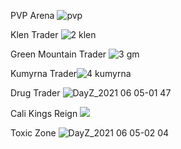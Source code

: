 PVP Arena ![pvp](https://user-images.githubusercontent.com/85384475/120883576-882e2a00-c5a3-11eb-8647-5f165b2a4031.jpg)

Klen Trader ![2 klen](https://user-images.githubusercontent.com/85384475/120882578-4fd81d00-c59e-11eb-9d05-386405d9daa7.jpg)

Green Mountain Trader ![3 gm](https://user-images.githubusercontent.com/85384475/120882602-84e46f80-c59e-11eb-8c9a-166742dc5d23.jpg)

Kumyrna Trader![4 kumyrna](https://user-images.githubusercontent.com/85384475/120882637-b3fae100-c59e-11eb-981c-93185523deaf.jpg)

Drug Trader ![DayZ_2021 06 05-01 47](https://user-images.githubusercontent.com/85384475/120882912-05f03680-c5a0-11eb-84e3-310ffa0bba88.png)


Cali Kings Reign ![](https://cdn.discordapp.com/attachments/830190660178149447/846181443243737108/Cali_Kings_Reign.jpg)


Toxic Zone ![DayZ_2021 06 05-02 04](https://user-images.githubusercontent.com/85384475/120883389-71d39e80-c5a2-11eb-90d6-fd97b0285c35.png)

